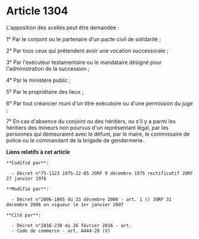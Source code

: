# Article 1304

L'apposition des scellés peut être demandée :

1° Par le conjoint ou le partenaire d'un pacte civil de solidarité ;

2° Par tous ceux qui prétendent avoir une vocation successorale ;

3° Par l'exécuteur testamentaire ou le mandataire désigné pour l'administration de la succession ;

4° Par le ministère public ;

5° Par le propriétaire des lieux ;

6° Par tout créancier muni d'un titre exécutoire ou d'une permission du juge ;

7° En cas d'absence du conjoint ou des héritiers, ou s'il y a parmi les héritiers des mineurs non pourvus d'un représentant
légal, par les personnes qui demeuraient avec le défunt, par le maire, le commissaire de police ou le commandant de la
brigade de gendarmerie.

**Liens relatifs à cet article**

	**Codifié par**:

	  - Décret n°75-1123 1975-12-05 JORF 9 décembre 1975 rectificatif JORF 27 janvier 1976

	**Modifié par**:

	  - Décret n°2006-1805 du 23 décembre 2006 - art. 1 () JORF 31 décembre 2006 en vigueur le 1er janvier 2007

	**Cité par**:

	  - Décret n°2016-230 du 26 février 2016 - art.
	  - Code de commerce - art. A444-28 (V)
